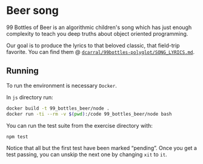 # Beer song

99 Bottles of Beer is an algorithmic children's song which has just enough complexity to teach you deep truths about object oriented programming.

Our goal is to produce the lyrics to that beloved classic, that field-trip favorite. You can find them @ [`dcarral/99bottles-polyglot/SONG_LYRICS.md`](https://github.com/dcarral/99bottles-polyglot/blob/master/SONG_LYRICS.md).

## Running

To run the environment is necessary `Docker`.

In `js` directory run:

```sh
docker build -t 99_bottles_beer/node .
docker run -ti --rm -v $(pwd):/code 99_bottles_beer/node bash
```

You can run the test suite from the exercise
directory with:

```sh
npm test
```    

Notice that all but the first test have been marked “pending”. Once you get a test passing, you can unskip the next one by changing `xit` to `it`.
